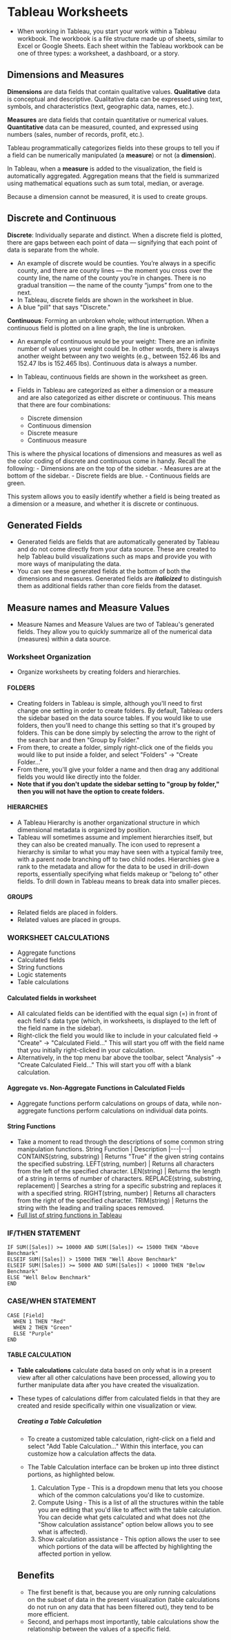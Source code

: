 # Tableau Worksheets

  - When working in Tableau, you start your work within a Tableau workbook. The workbook is a file structure made up of sheets, similar to Excel or Google Sheets. Each sheet within the Tableau workbook can be one of three types: a worksheet, a dashboard, or a story.

## Dimensions and Measures
**Dimensions** are data fields that contain qualitative values. **Qualitative** data is conceptual and descriptive. Qualitative data can be expressed using text, symbols, and characteristics (text, geographic data, names, etc.).

**Measures** are data fields that contain quantitative or numerical values. **Quantitative** data can be measured, counted, and expressed using numbers (sales, number of records, profit, etc.).

Tableau programmatically categorizes fields into these groups to tell you if a field can be numerically manipulated (a **measure**) or not (a **dimension**). 

In Tableau, when a **measure** is added to the visualization, the field is automatically aggregated. Aggregation means that the field is summarized using mathematical equations such as sum total, median, or average. 

Because a dimension cannot be measured, it is used to create groups.

## Discrete and Continuous

  **Discrete**: Individually separate and distinct. When a discrete field is plotted, there are gaps between each point of data — signifying that each point of data is separate from the whole.
  - An example of discrete would be counties. You’re always in a specific county, and there are county lines — the moment you cross over the county line, the name of the county you’re in changes. There is no gradual transition — the name of the county “jumps” from one to the next.
  - In Tableau, discrete fields are shown in the worksheet in blue.
  - A blue "pill" that says "Discrete."

  **Continuous**: Forming an unbroken whole; without interruption. When a continuous field is plotted on a line graph, the line is unbroken.

  - An example of continuous would be your weight: There are an infinite number of values your weight could be. In other words, there is always another weight between any two weights (e.g., between 152.46 lbs and 152.47 lbs is 152.465 lbs). Continuous data is always a number.
  - In Tableau, continuous fields are shown in the worksheet as green.

  - Fields in Tableau are categorized as either a dimension or a measure and are also categorized as either discrete or continuous. This means that there are four combinations:

    - Discrete dimension
    - Continuous dimension
    - Discrete measure
    - Continuous measure
  
  This is where the physical locations of dimensions and measures as well as the color coding of discrete and continuous come in handy. Recall the following:
    - Dimensions are on the top of the sidebar.
    - Measures are at the bottom of the sidebar.
    - Discrete fields are blue.
    - Continuous fields are green.

  This system allows you to easily identify whether a field is being treated as a dimension or a measure, and whether it is discrete or continuous.
  
## Generated Fields
  - Generated fields are fields that are automatically generated by Tableau and do not come directly from your data source. These are created to help Tableau build visualizations such as maps and provide you with more ways of manipulating the data.
  - You can see these generated fields at the bottom of both the dimensions and measures. Generated fields are **_italicized_** to distinguish them as additional fields rather than core fields from the dataset.

## Measure names and Measure Values
  - Measure Names and Measure Values are two of Tableau's generated fields. They allow you to quickly summarize all of the numerical data (measures) within a data source.

### Worksheet Organization
  - Organize worksheets by creating folders and hierarchies.

#### FOLDERS
  - Creating folders in Tableau is simple, although you'll need to first change one setting in order to create folders. By default, Tableau orders the sidebar based on the data source tables. If you would like to use folders, then you'll need to change this setting so that it's grouped by folders. This can be done simply by selecting the arrow to the right of the search bar and then "Group by Folder."
  - From there, to create a folder, simply right-click one of the fields you would like to put inside a folder, and select "Folders" → "Create Folder..."
  - From there, you'll give your folder a name and then drag any additional fields you would like directly into the folder.
  - **Note that if you don't update the sidebar setting to "group by folder," then you will not have the option to create folders.**

#### HIERARCHIES
  - A Tableau Hierarchy is another organizational structure in which dimensional metadata is organized by position.
  - Tableau will sometimes assume and implement hierarchies itself, but they can also be created manually. The icon used to represent a hierarchy is similar to what you may have seen with a typical family tree, with a parent node branching off to two child nodes. Hierarchies give a rank to the metadata and allow for the data to be used in drill-down reports, essentially specifying what fields makeup or "belong to" other fields. To drill down in Tableau means to break data into smaller pieces.

#### GROUPS
  - Related fields are placed in folders.
  - Related values are placed in groups.

### WORKSHEET CALCULATIONS
  - Aggregate functions
  - Calculated fields
  - String functions
  - Logic statements
  - Table calculations

#### Calculated fields in worksheet
  - All calculated fields can be identified with the equal sign (=) in front of each field's data type (which, in worksheets, is displayed to the left of the field name in the sidebar).
  - Right-click the field you would like to include in your calculated field → "Create" → "Calculated Field..." This will start you off with the field name that you initially right-clicked in your calculation.
  - Alternatively, in the top menu bar above the toolbar, select "Analysis" → "Create Calculated Field..." This will start you off with a blank calculation.

#### Aggregate vs. Non-Aggregate Functions in Calculated Fields
  - Aggregate functions perform calculations on groups of data, while non-aggregate functions perform calculations on individual data points.

#### String Functions
  - Take a moment to read through the descriptions of some common string manipulation functions.
    String Function | Description
    |---|---|
    CONTAINS(string, substring) | Returns "True" if the given string contains the specified substring.
    LEFT(string, number) | Returns all characters from the left of the specified character.
    LEN(string) | Returns the length of a string in terms of number of characters.
    REPLACE(string, substring, replacement) | Searches a string for a specific substring and replaces it with a specified string.
    RIGHT(string, number) | Returns all characters from the right of the specified character.
    TRIM(string) | Returns the string with the leading and trailing spaces removed.
  - [Full list of string functions in Tableau](http://help.tableau.com/current/pro/desktop/en-us/functions_functions_string.htm)

### IF/THEN STATEMENT
    
    IF SUM([Sales]) >= 10000 AND SUM([Sales]) <= 15000 THEN "Above Benchmark"
    ELSEIF SUM([Sales]) > 15000 THEN "Well Above Benchmark"
    ELSEIF SUM([Sales]) >= 5000 AND SUM([Sales]) < 10000 THEN "Below Benchmark"
    ELSE "Well Below Benchmark"
    END

### CASE/WHEN STATEMENT
    CASE [Field]
      WHEN 1 THEN "Red"
      WHEN 2 THEN "Green"
      ELSE "Purple"
    END

#### TABLE CALCULATION
  - **Table calculations** calculate data based on only what is in a present view after all other calculations have been processed, allowing you to further manipulate data after you have created the visualization.
  - These types of calculations differ from calculated fields in that they are created and reside specifically within one visualization or view.

    ##### Creating a Table Calculation
    - To create a customized table calculation, right-click on a field and select "Add Table Calculation..."
   Within this interface, you can customize how a calculation affects the data.

    - The Table Calculation interface can be broken up into three distinct portions, as highlighted below.
      1. Calculation Type - This is a dropdown menu that lets you choose which of the common calculations you'd like to customize.
      2. Compute Using - This is a list of all the structures within the table you are editing that you'd like to affect with the table calculation. You can decide what gets calculated and what does not (the "Show calculation assistance" option below allows you to see what is affected).
      3. Show calculation assistance - This option allows the user to see which portions of the data will be affected by highlighting the affected portion in yellow.
    ## Benefits
    - The first benefit is that, because you are only running calculations on the subset of data in the present visualization (table calculations do not run on any data that has been filtered out), they tend to be more efficient.
    - Second, and perhaps most importantly, table calculations show the relationship between the values of a specific field.
